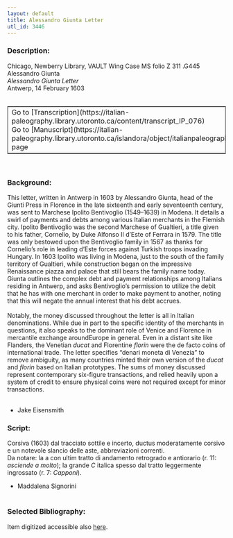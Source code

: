```yaml
---
layout: default
title: Alessandro Giunta Letter
utl_id: 3446
---
```


### Description:

Chicago, Newberry Library, VAULT Wing Case MS folio Z 311 .G445<br>
Alessandro Giunta<br>
_Alessandro Giunta Letter_<br>
Antwerp, 14 February 1603<br>
 <br>
<table border=""0.5"" cellpadding=""1"" cellspacing=""1"" style=""width: 200px; background-color:#F8F8F8;""><tbody><tr><td>Go to [Transcription](https://italian-paleography.library.utoronto.ca/content/transcript_IP_076)<br>
Go to [Manuscript](https://italian-paleography.library.utoronto.ca/islandora/object/italianpaleography%3AIP_076) page</td></tr></tbody></table> <br>


### Background:

This letter, written in Antwerp in 1603 by Alessandro Giunta, head of the Giunti Press in Florence in the late sixteenth and early seventeenth century, was sent to Marchese Ipolito Bentivoglio (1549–1639) in Modena. It details a swirl of payments and debts among various Italian merchants in the Flemish city. Ipolito Bentivoglio was the second Marchese of Gualtieri, a title given to his father, Cornelio, by Duke Alfonso II d’Este of Ferrara in 1579. The title was only bestowed upon the Bentivoglio family in 1567 as thanks for Cornelio’s role in leading d’Este forces against Turkish troops invading Hungary. In 1603 Ipolito was living in Modena, just to the south of the family territory of Gualtieri, while construction began on the impressive Renaissance piazza and palace that still bears the family name today. Giunta outlines the complex debt and payment relationships among Italians residing in Antwerp, and asks Bentivoglio’s permission to utilize the debit that he has with one merchant in order to make payment to another, noting that this will negate the annual interest that his debt accrues.<br><br>
Notably, the money discussed throughout the letter is all in Italian denominations. While due in part to the specific identity of the merchants in questions, it also speaks to the dominant role of Venice and Florence in mercantile exchange aroundEurope in general. Even in a distant site like Flanders, the Venetian <i>ducat</i> and Florentine <i>florin</i> were the de facto coins of international trade. The letter specifies “denari moneta di Venezia” to remove ambiguity, as many countries minted their own version of the <i>ducat</i> and <i>florin</i> based on Italian prototypes. The sums of money discussed represent contemporary six-figure transactions, and relied heavily upon a system of credit to ensure physical coins were not required except for minor transactions.<br><br>
- Jake Eisensmith<br>


### Script:

Corsiva (1603) dal tracciato sottile e incerto, ductus moderatamente corsivo e un notevole slancio delle aste, abbreviazioni correnti.<br>
Da notare: la a con ultim tratto di andamento retrogrado e antiorario (r. 11: _asciende a molto_); la grande _C_ italica spesso dal tratto leggermente ingrossato (r. 7: _Capponi_).<br>
- Maddalena Signorini<br>
 <br>


### Selected Bibliography:

Item digitized accessible also [here](http://digcoll.newberry.org/#/item/ia-case_wing_ms_z311_g445).<br>
 <br>
